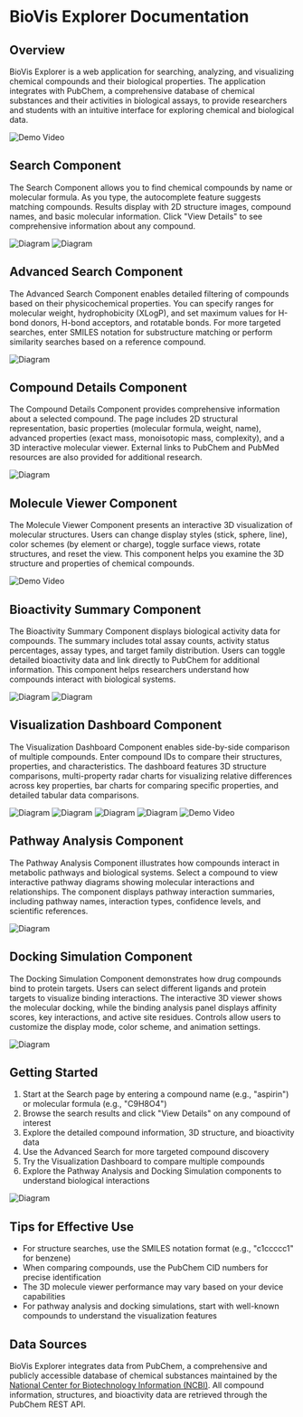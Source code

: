 # BioVis Explorer Documentation

## Overview

BioVis Explorer is a web application for searching, analyzing, and visualizing chemical compounds and their biological properties. The application integrates with PubChem, a comprehensive database of chemical substances and their activities in biological assays, to provide researchers and students with an intuitive interface for exploring chemical and biological data.

![Demo Video](snapshots/overview.gif)

## Search Component

The Search Component allows you to find chemical compounds by name or molecular formula. As you type, the autocomplete feature suggests matching compounds. Results display with 2D structure images, compound names, and basic molecular information. Click "View Details" to see comprehensive information about any compound.

![Diagram](snapshots/search.png)
![Diagram](snapshots/search1.png)

## Advanced Search Component

The Advanced Search Component enables detailed filtering of compounds based on their physicochemical properties. You can specify ranges for molecular weight, hydrophobicity (XLogP), and set maximum values for H-bond donors, H-bond acceptors, and rotatable bonds. For more targeted searches, enter SMILES notation for substructure matching or perform similarity searches based on a reference compound.

![Diagram](snapshots/advancedSearch.png)

## Compound Details Component

The Compound Details Component provides comprehensive information about a selected compound. The page includes 2D structural representation, basic properties (molecular formula, weight, name), advanced properties (exact mass, monoisotopic mass, complexity), and a 3D interactive molecular viewer. External links to PubChem and PubMed resources are also provided for additional research.

![Diagram](snapshots/compound.png)

## Molecule Viewer Component

The Molecule Viewer Component presents an interactive 3D visualization of molecular structures. Users can change display styles (stick, sphere, line), color schemes (by element or charge), toggle surface views, rotate structures, and reset the view. This component helps you examine the 3D structure and properties of chemical compounds.

![Demo Video](snapshots/moleculeStructure.gif)

## Bioactivity Summary Component

The Bioactivity Summary Component displays biological activity data for compounds. The summary includes total assay counts, activity status percentages, assay types, and target family distribution. Users can toggle detailed bioactivity data and link directly to PubChem for additional information. This component helps researchers understand how compounds interact with biological systems.

![Diagram](snapshots/bioactivitySummary.png)
![Diagram](snapshots/bioactivityData.png)

## Visualization Dashboard Component

The Visualization Dashboard Component enables side-by-side comparison of multiple compounds. Enter compound IDs to compare their structures, properties, and characteristics. The dashboard features 3D structure comparisons, multi-property radar charts for visualizing relative differences across key properties, bar charts for comparing specific properties, and detailed tabular data comparisons.

![Diagram](snapshots/comparison.png)
![Diagram](snapshots/comparison1.png)
![Diagram](snapshots/propertyComparison1.png)
![Diagram](snapshots/detailedDataComparison.png)
![Demo Video](snapshots/propertyComparison1.gif)

## Pathway Analysis Component

The Pathway Analysis Component illustrates how compounds interact in metabolic pathways and biological systems. Select a compound to view interactive pathway diagrams showing molecular interactions and relationships. The component displays pathway interaction summaries, including pathway names, interaction types, confidence levels, and scientific references.

![Diagram](snapshots/metabolicPathwayAnalysis.png)

## Docking Simulation Component

The Docking Simulation Component demonstrates how drug compounds bind to protein targets. Users can select different ligands and protein targets to visualize binding interactions. The interactive 3D viewer shows the molecular docking, while the binding analysis panel displays affinity scores, key interactions, and active site residues. Controls allow users to customize the display mode, color scheme, and animation settings.

![Diagram](snapshots/molecularDockingSimulation.png)

## Getting Started

1. Start at the Search page by entering a compound name (e.g., "aspirin") or molecular formula (e.g., "C9H8O4")
2. Browse the search results and click "View Details" on any compound of interest
3. Explore the detailed compound information, 3D structure, and bioactivity data
4. Use the Advanced Search for more targeted compound discovery
5. Try the Visualization Dashboard to compare multiple compounds
6. Explore the Pathway Analysis and Docking Simulation components to understand biological interactions

![Diagram](snapshots/multiPropertyComparison.png)

## Tips for Effective Use

- For structure searches, use the SMILES notation format (e.g., "c1ccccc1" for benzene)
- When comparing compounds, use the PubChem CID numbers for precise identification
- The 3D molecule viewer performance may vary based on your device capabilities
- For pathway analysis and docking simulations, start with well-known compounds to understand the visualization features

## Data Sources

BioVis Explorer integrates data from PubChem, a comprehensive and publicly accessible database of chemical substances maintained by the [National Center for Biotechnology Information (NCBI)](https://www.ncbi.nlm.nih.gov/). All compound information, structures, and bioactivity data are retrieved through the PubChem REST API.
